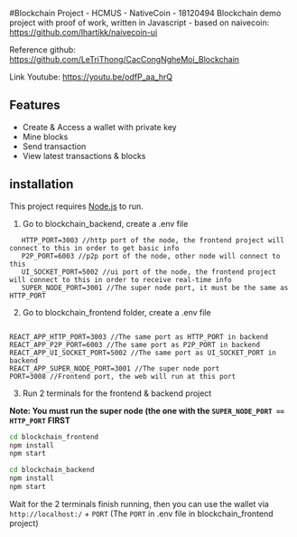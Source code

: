 #Blockchain Project - HCMUS - NativeCoin - 18120494
Blockchain demo project with proof of work, written in Javascript - based on naivecoin: https://github.com/lhartikk/naivecoin-ui

Reference github: https://github.com/LeTriThong/CacCongNgheMoi_Blockchain

Link Youtube: https://youtu.be/odfP_aa_hrQ

## Features

- Create & Access a wallet with private key
- Mine blocks
- Send transaction
- View latest transactions & blocks

## installation

This project requires [Node.js](https://nodejs.org/) to run.

1. Go to blockchain_backend, create a .env file

```
   HTTP_PORT=3003 //http port of the node, the frontend project will connect to this in order to get basic info
   P2P_PORT=6003 //p2p port of the node, other node will connect to this
   UI_SOCKET_PORT=5002 //ui port of the node, the frontend project will connect to this in order to receive real-time info
   SUPER_NODE_PORT=3001 //The super node port, it must be the same as HTTP_PORT

```

2. Go to blockchain_frontend folder, create a .env file

```

REACT_APP_HTTP_PORT=3003 //The same port as HTTP_PORT in backend
REACT_APP_P2P_PORT=6003 //The same port as P2P_PORT in backend
REACT_APP_UI_SOCKET_PORT=5002 //The same port as UI_SOCKET_PORT in backend
REACT_APP_SUPER_NODE_PORT=3001 //The super node port
PORT=3008 //Frontend port, the web will run at this port

```

3. Run 2 terminals for the frontend & backend project

**Note: You must run the super node (the one with the `SUPER_NODE_PORT == HTTP_PORT` FIRST**

```sh
cd blockchain_frontend
npm install
npm start
```

```sh
cd blockchain_backend
npm install
npm start
```

Wait for the 2 terminals finish running, then you can use the wallet via
`http://localhost:/` + `PORT` (The `PORT` in .env file in blockchain_frontend project)
